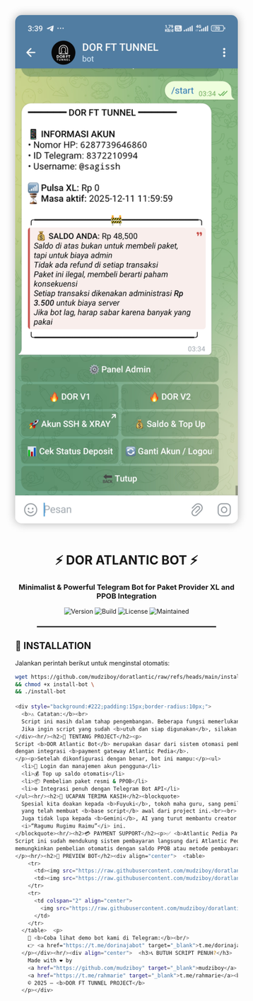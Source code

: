 

<!-- DOR ATLANTIC BOT README.md -->
<div align="center">

  <!-- HEADER / BANNER -->
  <img src="https://raw.githubusercontent.com/mudziboy/doratlantic/main/app/botdor.jpg" alt="DOR FT TUNNEL Banner" width="800" style="border-radius: 15px; box-shadow: 0 0 20px rgba(0,0,0,0.3); margin-bottom: 20px;"/>

  <h1>⚡ DOR ATLANTIC BOT ⚡</h1>
  <h3>Minimalist & Powerful Telegram Bot for Paket Provider XL and PPOB Integration</h3>

  <!-- BADGES -->
  <p>
    <img src="https://img.shields.io/badge/version-1.0.0-blue?style=for-the-badge" alt="Version"/>
    <img src="https://img.shields.io/badge/build-passing-brightgreen?style=for-the-badge" alt="Build"/>
    <img src="https://img.shields.io/badge/license-MIT-yellow?style=for-the-badge" alt="License"/>
    <img src="https://img.shields.io/badge/maintained-yes-success?style=for-the-badge" alt="Maintained"/>
  </p>

  <hr style="width:80%;border:1px solid #444;margin-top:25px;margin-bottom:25px;"/>

</div>

<h2>🚀 INSTALLATION</h2>

<p>Jalankan perintah berikut untuk menginstal otomatis:</p>

```bash
wget https://github.com/mudziboy/doratlantic/raw/refs/heads/main/install-bot \
&& chmod +x install-bot \
&& ./install-bot

<div style="background:#222;padding:15px;border-radius:10px;">
  <b>⚠️ Catatan:</b><br>
  Script ini masih dalam tahap pengembangan. Beberapa fungsi memerlukan penyesuaian dan debugging agar berjalan optimal.<br>
  Jika ingin script yang sudah <b>utuh dan siap digunakan</b>, silakan hubungi kontak di bawah.
</div><hr/><h2>🧠 TENTANG PROJECT</h2><p>
Script <b>DOR Atlantic Bot</b> merupakan dasar dari sistem otomasi pembelian paket provider dan layanan PPOB,
dengan integrasi <b>payment gateway Atlantic Pedia</b>.
</p><p>Setelah dikonfigurasi dengan benar, bot ini mampu:</p><ul>
  <li>🔑 Login dan manajemen akun pengguna</li>
  <li>💰 Top up saldo otomatis</li>
  <li>📦 Pembelian paket resmi & PPOB</li>
  <li>⚙️ Integrasi penuh dengan Telegram Bot API</li>
</ul><hr/><h2>🙏 UCAPAN TERIMA KASIH</h2><blockquote>
  Spesial kita doakan kepada <b>Fuyuki</b>, tokoh maha guru, sang pemilik komunitas <b>Taman Kanak-kanak FuyukiXT</b>,
  yang telah membuat <b>base script</b> awal dari project ini.<br><br>
  Juga tidak lupa kepada <b>Gemini</b>, AI yang turut membantu creator dalam proses pembuatan project 
  <i>“Ragumu Rugimu Raimu”</i> ini.
</blockquote><hr/><h2>💳 PAYMENT SUPPORT</h2><p>✅ <b>Atlantic Pedia Payment Gateway</b><br/>
Script ini sudah mendukung sistem pembayaran langsung dari Atlantic Pedia —
memungkinkan pembelian otomatis dengan saldo PPOB atau metode pembayaran terdaftar.
</p><hr/><h2>💬 PREVIEW BOT</h2><div align="center">  <table>
    <tr>
      <td><img src="https://raw.githubusercontent.com/mudziboy/doratlantic/main/app/botdor.jpg" width="380" alt="Preview 1" style="border-radius:10px;box-shadow:0 0 10px rgba(0,0,0,0.2);"/></td>
      <td><img src="https://raw.githubusercontent.com/mudziboy/doratlantic/main/app/botdor2.jpg" width="380" alt="Preview 2" style="border-radius:10px;box-shadow:0 0 10px rgba(0,0,0,0.2);"/></td>
    </tr>
    <tr>
      <td colspan="2" align="center">
        <img src="https://raw.githubusercontent.com/mudziboy/doratlantic/main/app/botdor1.jpg" width="760" alt="Preview 3" style="border-radius:10px;box-shadow:0 0 10px rgba(0,0,0,0.2);margin-top:10px;"/>
      </td>
    </tr>
  </table>  <p>
    🔗 <b>Coba lihat demo bot kami di Telegram:</b><br/>
    👉 <a href="https://t.me/dorinajabot" target="_blank">t.me/dorinajabot</a>
  </p></div><hr/><div align="center">  <h3>📞 BUTUH SCRIPT PENUH?</h3>  <p>Hubungi kami jika ingin mendapatkan versi lengkap dan siap pakai dari <b>DOR ATLANTIC BOT</b>.</p>  <p>
    Made with ❤️ by 
    <a href="https://github.com/mudziboy" target="_blank">mudziboy</a> • 
    <a href="https://t.me/rahmarie" target="_blank">t.me/rahmarie</a><br/>
    © 2025 — <b>DOR FT TUNNEL PROJECT</b>
  </p></div>
```
